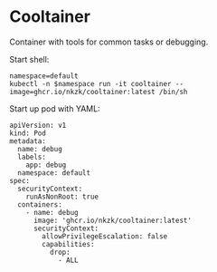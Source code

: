 # Cooltainer

Container with tools for common tasks or debugging.


Start shell:

```
namespace=default
kubectl -n $namespace run -it cooltainer --image=ghcr.io/nkzk/cooltainer:latest /bin/sh
```

Start up pod with YAML:

```
apiVersion: v1
kind: Pod
metadata:
  name: debug
  labels:
    app: debug
  namespace: default
spec:
  securityContext:
    runAsNonRoot: true
  containers:
    - name: debug
      image: 'ghcr.io/nkzk/cooltainer:latest'
      securityContext:
        allowPrivilegeEscalation: false
        capabilities:
          drop:
            - ALL
```